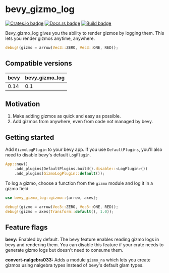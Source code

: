 # bevy_gizmo_log

[![Crates.io badge](https://img.shields.io/crates/v/bevy_gizmo_log)](https://crates.io/crates/bevy_gizmo_log)
[![Docs.rs badge](https://docs.rs/bevy_gizmo_log/badge.svg)](https://docs.rs/bevy_gizmo_log/latest/bevy_gizmo_log/)
[![Build badge](https://github.com/370417/bevy_gizmo_log/workflows/build/badge.svg)](https://github.com/370417/bevy_gizmo_log/actions)

Bevy_gizmo_log gives you the ability to render gizmos by
logging them. This lets you render gizmos anytime, anywhere.

```rust
debug!(gizmo = arrow(Vec3::ZERO, Vec3::ONE, RED));
```

## Compatible versions

| bevy | bevy_gizmo_log |
| ---- | -------------- |
| 0.14 | 0.1            |

## Motivation

1.  Make adding gizmos as quick and easy as possible.
2.  Add gizmos from anywhere, even from code not managed by bevy.

## Getting started

Add `GizmoLogPlugin` to your bevy app. If you use
`DefaultPlugins`, you'll also need to disable bevy's default
`LogPlugin`.

```rust
App::new()
    .add_plugins(DefaultPlugins.build().disable::<LogPlugin>())
    .add_plugins(GizmoLogPlugin::default());
```

To log a gizmo, choose a function from the `gizmo`
module and log it in a gizmo field:

```rust
use bevy_gizmo_log::gizmo::{arrow, axes};

debug!(gizmo = arrow(Vec3::ZERO, Vec3::ONE, RED));
debug!(gizmo = axes(Transform::default(), 1.0));
```

## Feature flags

**bevy:** Enabled by default. The bevy feature enables reading
gizmo logs in bevy and rendering them. You can disable this feature if
your crate needs to generate gizmo logs but doesn't need to consume them.

**convert-nalgebra033:** Adds a module `gizmo_na` which lets you
create gizmos using nalgebra types instead of bevy's default glam types.
